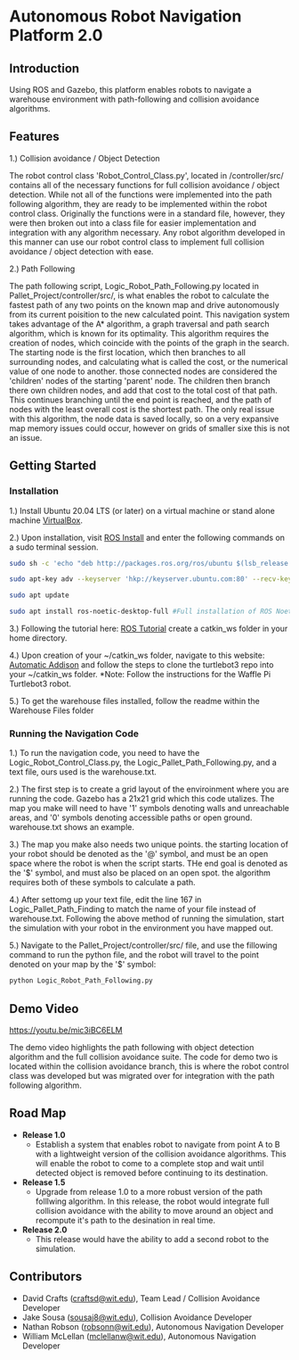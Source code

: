 # Autonomous Robot Navigation Platform 2.0

## Introduction 

Using ROS and Gazebo, this platform enables robots to navigate a warehouse environment with path-following and collision avoidance algorithms.

## Features
1.) Collision avoidance / Object Detection

The robot control class 'Robot_Control_Class.py', located in /controller/src/ contains all of the necessary functions for full collision avoidance / object detection. While not all of the functions were implemented into the path following algorithm, they are ready to be implemented within the robot control class. Originally the functions were in a standard file, however, they were then broken out into a class file for easier implementation and integration with any algorithm necessary. Any robot algorithm developed in this manner can use our robot control class to implement full collision avoidance / object detection with ease. 

2.) Path Following

The path following script, Logic_Robot_Path_Following.py located in Pallet_Project/controller/src/, is what enables the robot to calculate the fastest path of any two points on the known map and drive autonomously from its current poisition to the new calculated point. This navigation system takes advantage of the A* algorithm, a graph traversal and path search algorithm, which is known for its optimality. This algorithm requires the creation of nodes, which coincide with the points of the graph in the search. The starting node is the first location, which then branches to all surrounding nodes, and calculating what is called the cost, or the numerical value of one node to another. those connected nodes are considered the 'children' nodes of the starting 'parent' node. The children then branch there own children nodes, and add that cost to the total cost of that path. This continues branching until the end point is reached, and the path of nodes with the least overall cost is the shortest path. The only real issue with this algorithm, the node data is saved locally, so on a very expansive map memory issues could occur, however on grids of smaller sixe this is not an issue.

## Getting Started

### Installation

1.) Install Ubuntu 20.04 LTS (or later) on a virtual machine or stand alone machine [VirtualBox](https://www.virtualbox.org/).

2.) Upon installation, visit [ROS Install](http://wiki.ros.org/Installation/Ubuntu) and enter the following commands on a sudo terminal session. 

```bash
sudo sh -c 'echo "deb http://packages.ros.org/ros/ubuntu $(lsb_release -sc) main" > /etc/apt/sources.list.d/ros-latest.list'

sudo apt-key adv --keyserver 'hkp://keyserver.ubuntu.com:80' --recv-key C1CF6E31E6BADE8868B172B4F42ED6FBAB17C654

sudo apt update

sudo apt install ros-noetic-desktop-full #Full installation of ROS Noetic / Gazebo
```
3.) Following the tutorial here: [ROS Tutorial](http://wiki.ros.org/catkin/Tutorials/create_a_workspace) create a catkin_ws folder in your home directory.

4.) Upon creation of your ~/catkin_ws folder, navigate to this website: [Automatic Addison](https://automaticaddison.com/how-to-launch-the-turtlebot3-simulation-with-ros/) and follow the steps to clone the turtlebot3 repo into your ~/catkin_ws folder. *Note: Follow the instructions for the Waffle Pi Turtlebot3 robot.

5.) To get the warehouse files installed, follow the readme within the Warehouse Files folder

### Running the Navigation Code

1.) To run the navigation code, you need to have the Logic_Robot_Control_Class.py, the Logic_Pallet_Path_Following.py, and a text file, ours used is the warehouse.txt.

2.) The first step is to create a grid layout of the enviroinment where you are running the code. Gazebo has a 21x21 grid which this code utalizes. The map you make will need to have '1' symbols denoting walls and unreachable areas, and '0' symbols denoting accessible paths or open ground. warehouse.txt shows an example.

3.) The map you make also needs two unique points. the starting location of your robot should be denoted as the '@' symbol, and must be an open space where the robot is when the script starts. THe end goal is denoted as the '$' symbol, and must also be placed on an open spot. the algorithm requires both of these symbols to calculate a path.

4.) After settomg up your text file, edit the line 167 in Logic_Pallet_Path_Finding to match the name of your file instead of warehouse.txt. Following the above method of running the simulation, start the simulation with your robot in the environment you have mapped out.

5.) Navigate to the Pallet_Project/controller/src/ file, and use the fillowing command to run the python file, and the robot will travel to the point denoted on your map by the '$' symbol:

```bash
python Logic_Robot_Path_Following.py
```

## Demo Video

https://youtu.be/mic3iBC6ELM

The demo video highlights the path following with object detection algorithm and the full collision avoidance suite. The code for demo two is located within the collision avoidance branch, this is where the robot control class was developed but was migrated over for integration with the path following algorithm.

## Road Map
* **Release 1.0** 
    * Establish a system that enables robot to navigate from point A to B with a lightweight version of the collision avoidance algorithms. This will enable the robot to come to a complete stop and wait until detected object is removed before continuing to its destination. 
* **Release 1.5**
    * Upgrade from release 1.0 to a more robust version of the path folllwing algorithm. In this release, the robot would integrate full collision avoidance with the ability to move around an object and recompute it's path to the desination in real time.
* **Release 2.0**
    * This release would have the ability to add a second robot to the simulation.

## Contributors

- David Crafts (craftsd@wit.edu), Team Lead / Collision Avoidance Developer
- Jake Sousa (sousaj8@wit.edu), Collision Avoidance Developer
- Nathan Robson (robsonn@wit.edu), Autonomous Navigation Developer
- William McLellan (mclellanw@wit.edu), Autonomous Navigation Developer
